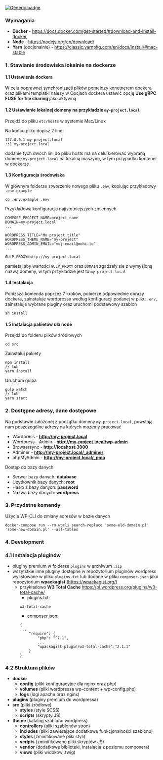 [![Generic badge](https://img.shields.io/badge/verison-2.0-green.svg)](https://shields.io/)

### Wymagania

- **Docker** - https://docs.docker.com/get-started/#download-and-install-docker
- **Node** - https://nodejs.org/en/download/
- **Yarn** (opcjonalnie) - https://classic.yarnpkg.com/en/docs/install/#mac-stable

### 1. Stawianie środowiska lokalnie na dockerze

#### 1.1 Ustawienia dockera

W celu poprawnej synchronizacji plików pomeidzy konetnerem dockera oraz plikami templatki nalezy w Opcjach dockera ustawić
opcję **Use gRPC FUSE for file sharing** jako aktywną

#### 1.2 Ustawianie lokalnej domeny na przykładzie ```my-project.local```

Przejdź do pliku `etc/hosts` w systemie Mac/Linux

Na końcu pliku dopisz 2 line:

```
127.0.0.1 my-project.local
::1 my-project.local
```
dodanie tych dwóch lini do pliku hosts ma na celu kierować wybraną domenę ```my-project.local``` na lokalną maszynę, w tym przypadku kontener w dockerze

#### 1.3 Konfiguracja środowiska

W glównym folderze stworzenie nowego pliku `.env`, kopiując przykładowy ```.env.example```

```
cp .env.example .env
```

Przykładowa konfiguracja najistotniejszych zmiennych

```
COMPOSE_PROJECT_NAME=project_name
DOMAIN=my-project.local
...

WORDPRESS_TITLE="My project title"
WORDPRESS_THEME_NAME="my-project"
WORDPRESS_ADMIN_EMAIL="moj-email@mohi.to"
...

GULP_PROXY=http://my-project.local
```
pamiętaj aby wartości ```GULP_PROXY``` oraz ```DOMAIN``` zgadzały sie z wymyśloną nazwą domeny, w tym przykładzie jest to ```my-project.local```

#### 1.4 Instalacja

Ponizsza komenda poprzez 7 kroków, pobierze odpowiednie obrazy dockera, zainstaluje wordpressa według konfiguracji podanej w pliku ```.env```, zainstaluje wybrane pluginy oraz uruchomi podstawowy szablon
```
sh install
```

#### 1.5 Instalacja pakietów dla node

Przejdź do folderu plików żródłowych

```
cd src
```

Zainstaluj pakiety

```
npm install 
// lub
yarn install
```

Uruchom gulpa

```
gulp watch 
// lub
yarn start
```

### 2. Dostępne adresy, dane dostępowe

Na podstawie założonej z początku domeny ```my-project.local```, powstają nam poszczególne adresy na których możemy pracować

- Wordpress - **http://my-project.local**
- Wordpress - Admin - **http://my-project.local/wp-admin**
- Browsersync - **http://locahost:3000**
- Adminer - **http://my-project.local/_adminer**
- phpMyAdmin - **http://my-project.local/_pma**

Dostęp do bazy danych

- Serwer bazy danych: **database**
- Użytkownik bazy danych: **root**
- Hasło z bazy danych: **password**
- Nazwa bazy danych: **wordpress**

### 3. Przydatne komendy

Użycie WP-CLI do zmiany adresów w bazie danych

```
docker-compose run --rm wpcli search-replace 'some-old-domain.pl' 'some-new-domain.pl' --all-tables
```

### 4. Development

### 4.1 Instalacja pluginów

- pluginy premium w folderze `plugins` w archiwum `.zip`
- wszytstkie inne pluginy dostępne w repozytorium pluginów wordpress wylistowane w pliku `plugins.txt` lub dodane w pliku `composer.json` jako
  repozytorium **wpackagist** (https://wpackagist.org/)
    - przykładowo **W3 Total Cache** https://pl.wordpress.org/plugins/w3-total-cache/
        - plugins.txt:
        ```
        w3-total-cache
        ```
        - composer.json:
        ```
        {
        ...
            "require": {
                "php": "^7.1",
                ...
                "wpackagist-plugin/w3-total-cache":"2.1.1"        
            }
        }
        ```

### 4.2 Struktura plików

- **docker**
    - **config** (pliki konfiguracyjne dla nginx oraz php)
    - **volumes** (pliki wordpressa wp-content + wp-config.php)
    - **logs** (logi apache oraz nginx)
- **plugins** (pluginy premium do wordpressa)
- **src** (pliki żródłowe)
    - **styles** (style SCSS)
    - **scripts** (skrypty JS)
- **theme** (katalog szablonu wordpress)
    - **controllers** (pliki szablonów stron)
    - **includes** (pliki zawierające dodatkowe funkcjonalności szablonu)
    - **styles** (zminifikowane pliki styli)
    - **scripts** (zminifikowane pliki skryptów JS)
    - **vendor** (dodatkowe biblioteki, instalacja z poziomu composera)
    - **views** (pliki widoków .twig)
